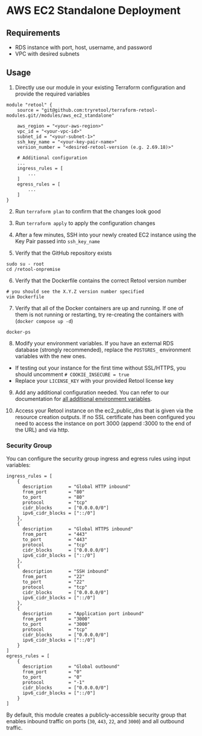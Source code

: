 # AWS EC2 Standalone Deployment

## Requirements

- RDS instance with port, host, username, and password
- VPC with desired subnets

## Usage

1. Directly use our module in your existing Terraform configuration and provide the required variables

```
module "retool" {
    source = "git@github.com:tryretool/terraform-retool-modules.git//modules/aws_ec2_standalone"

    aws_region = "<your-aws-region>"
    vpc_id = "<your-vpc-id>"
    subnet_id = "<your-subnet-1>"
    ssh_key_name = "<your-key-pair-name>"
    version_number = "<desired-retool-version (e.g. 2.69.18)>"

    # Additional configuration
    ...
    ingress_rules = [
        ...
    ]
    egress_rules = [
        ...
    ]
}
```

2. Run `terraform plan` to confirm that the changes look good

3. Run `terraform apply` to apply the configuration changes

4. After a few minutes, SSH into your newly created EC2 instance using the Key Pair passed into `ssh_key_name`

5. Verify that the GitHub repository exists

```
sudo su - root
cd /retool-onpremise
```

6. Verify that the Dockerfile contains the correct Retool version number

```
# you should see the X.Y.Z version number specified
vim Dockerfile
```

7. Verify that all of the Docker containers are up and running. If one of them is not running or restarting, try re-creating the containers with (`docker compose up -d`)

```
docker-ps
```

8. Modify your environment variables. If you have an external RDS database (strongly recommended), replace the `POSTGRES_` environment variables with the new ones.

- If testing out your instance for the first time without SSL/HTTPS, you should uncomment `# COOKIE_INSECURE = true`
- Replace your `LICENSE_KEY` with your provided Retool license key

9. Add any additional configuration needed. You can refer to our documentation for [all additional environment variables](https://docs.retool.com/docs/environment-variables).

10. Access your Retool instance on the ec2_public_dns that is given via the resource creation outputs. If no SSL certificate has been configured you need to access the instance on port 3000 (append :3000 to the end of the URL) and via http.

### Security Group

You can configure the security group ingress and egress rules using input variables:

```
ingress_rules = [
    {
      description      = "Global HTTP inbound"
      from_port        = "80"
      to_port          = "80"
      protocol         = "tcp"
      cidr_blocks      = ["0.0.0.0/0"]
      ipv6_cidr_blocks = ["::/0"]
    },
    {
      description      = "Global HTTPS inbound"
      from_port        = "443"
      to_port          = "443"
      protocol         = "tcp"
      cidr_blocks      = ["0.0.0.0/0"]
      ipv6_cidr_blocks = ["::/0"]
    },
    {
      description      = "SSH inbound"
      from_port        = "22"
      to_port          = "22"
      protocol         = "tcp"
      cidr_blocks      = ["0.0.0.0/0"]
      ipv6_cidr_blocks = ["::/0"]
    },
    {
      description      = "Application port inbound"
      from_port        = "3000"
      to_port          = "3000"
      protocol         = "tcp"
      cidr_blocks      = ["0.0.0.0/0"]
      ipv6_cidr_blocks = ["::/0"]
    }
]
egress_rules = [
    {
      description      = "Global outbound"
      from_port        = "0"
      to_port          = "0"
      protocol         = "-1"
      cidr_blocks      = ["0.0.0.0/0"]
      ipv6_cidr_blocks = ["::/0"]
    }
]
```

By default, this module creates a publicly-accessible security group that enables inbound traffic on ports (`30`, `443`, `22`, and `3000`) and all outbound traffic.
